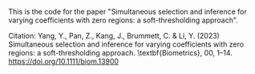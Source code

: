 This is the code for the paper "Simultaneous selection and inference for varying coefficients with zero regions: a soft-thresholding approach".

Citation: Yang, Y., Pan, Z., Kang, J., Brummett, C. & Li, Y. (2023) Simultaneous selection and inference for varying coefficients with zero regions: a soft-thresholding approach. \textbf{Biometrics}, 00, 1–14. https://doi.org/10.1111/biom.13900
